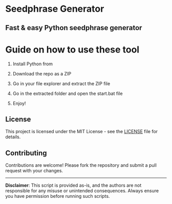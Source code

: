 # Seedphrase Generator   
   
## Fast & easy Python seedphrase generator 
     
# Guide on how to use these tool   
      
1. Install Python from  
 
2. Download the repo as a ZIP 

3. Go in your file explorer and extract the ZIP file   
    
4. Go in the extracted folder and open the start.bat file  
 
5. Enjoy!     
     
## License     
  
This project is licensed under the MIT License - see the [LICENSE](LICENSE) file for details.      
   
## Contributing  
    
Contributions are welcome! Please fork the repository and submit a pull request with your changes.     
   
---   
   
**Disclaimer**: This script is provided as-is, and the authors are not responsible for any misuse or unintended consequences. Always ensure you have permission before running such scripts.   